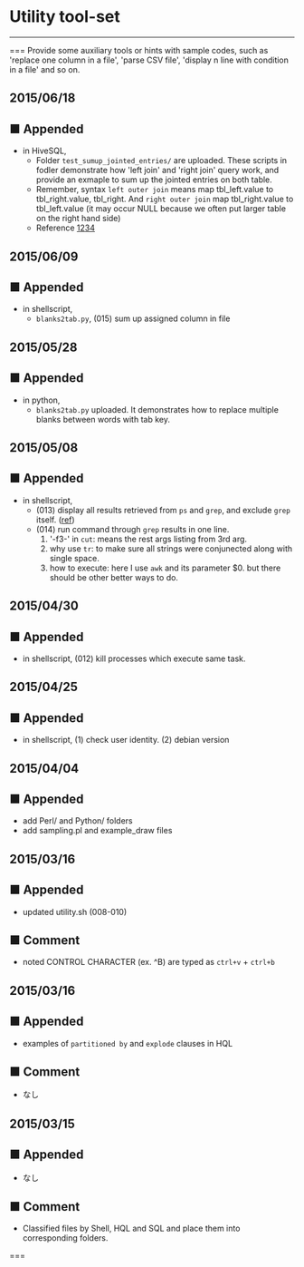 # Utility tool-set 
---
===
Provide some auxiliary tools or hints with sample codes, such as 'replace one column in a file', 'parse CSV file', 'display n line with condition in a file' and so on.

## 2015/06/18

## ■ Appended
- in HiveSQL, 
  - Folder `test_sumup_jointed_entries/` are uploaded. These scripts in fodler demonstrate how 'left join' and 'right join' query work, and provide an exmaple to sum up the jointed entries on both table.
  - Remember, syntax `left outer join` means map tbl_left.value to tbl_right.value, tbl_right. And `right outer join` map tbl_right.value to tbl_left.value (it may occur NULL because we often put larger table on the right hand side)
  - Reference [1](http://www.cnblogs.com/ggjucheng/archive/2013/01/15/2860723.html)[2](http://blog.csdn.net/lhzblog/article/details/38587541)[3](http://www.cnblogs.com/xd502djj/archive/2013/01/18/2866662.html)[4](http://3ktechnologies.com/blog/5-ways-to-make-your-hive-queries-run-faster/)

## 2015/06/09

## ■ Appended
- in shellscript, 
  - `blanks2tab.py`, (015) sum up assigned column in file

## 2015/05/28

## ■ Appended
- in python, 
  - `blanks2tab.py` uploaded. It demonstrates how to replace multiple blanks between words with tab key. 

## 2015/05/08

## ■ Appended
- in shellscript,  
  - (013) display all results retrieved from `ps` and `grep`, and exclude `grep` itself. ([ref](http://unix.stackexchange.com/questions/74185/how-can-i-prevent-grep-from-showing-up-in-ps-results))  
  - (014) run command through `grep` results in one line.  
    1. '-f3-' in `cut`: means the rest args listing from 3rd arg.  
    2. why use `tr`: to make sure all strings were conjunected along with single space.  
    3. how to execute: here I use `awk` and its parameter $0. but there should be other better ways to do.

## 2015/04/30

## ■ Appended
- in shellscript, (012) kill processes which execute same task.

## 2015/04/25

## ■ Appended
- in shellscript, (1) check user identity. (2) debian version

## 2015/04/04

## ■ Appended
- add Perl/ and Python/ folders
- add sampling.pl and example_draw files

## 2015/03/16

## ■ Appended
- updated utility.sh (008-010)

## ■ Comment
- noted CONTROL CHARACTER (ex. ^B) are typed as `ctrl+v` + `ctrl+b`

## 2015/03/16

## ■ Appended
- examples of `partitioned by` and `explode` clauses in HQL

## ■ Comment
- なし

## 2015/03/15

## ■ Appended
- なし

## ■ Comment
- Classified files by Shell, HQL and SQL and place them into corresponding folders.

===
